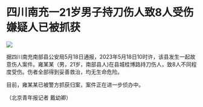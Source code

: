 # 四川南充一21岁男子持刀伤人致8人受伤 嫌疑人已被抓获

![](https://inews.gtimg.com/om_bt/OiBaG2K8DkwIlQ4YFKub3NiE42PwHgSMoxfVcLBQZF2rMAA/1000)

据四川南充南部县公安局5月18日通报，2023年5月18日10时许，该县发生一起故意伤人案件。雍某某（男，21岁，南部县人)在县城桂博路持刀伤人，致8人不同程度受伤。伤者全部得到妥善救治，均无生命危险。

目前，雍某某已被警方抓获归案，案件正在进一步侦办中。

（北京青年报记者 戴幼卿）

